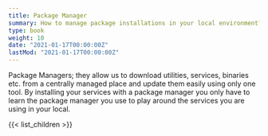 ```yaml
---
title: Package Manager
summary: How to manage package installations in your local environment?
type: book
weight: 10
date: "2021-01-17T00:00:00Z"
lastMod: "2021-01-17T00:00:00Z"
---
```


Package Managers; they allow us to download utilities, services, binaries etc. from a centrally managed place and update 
them easily using only one tool. By installing your services with a package manager you only have to learn the package manager
you use to play around the services you are using in your local.

{{< list_children >}}